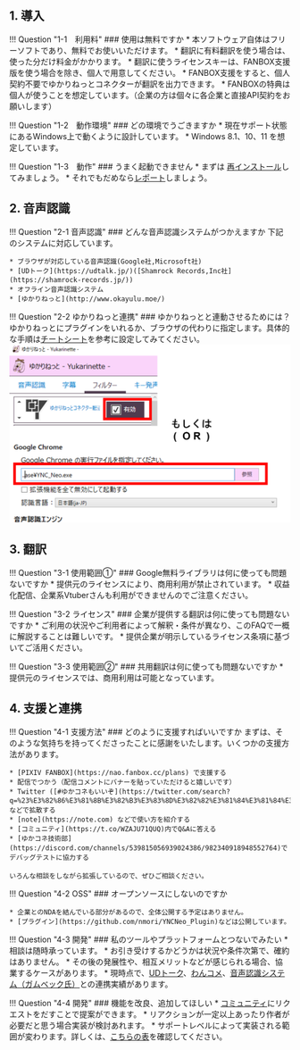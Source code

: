 
## 1. 導入

!!! Question "1-1　利用料"
    ### 使用は無料ですか
    * 本ソフトウェア自体はフリーソフトであり、無料でお使いいただけます。
    * 翻訳に有料翻訳を使う場合は、使った分だけ料金がかかります。
    * 翻訳に使うライセンスキーは、FANBOX支援版を使う場合を除き、個人で用意してください。
    * FANBOX支援をすると、個人契約不要でゆかりねっとコネクターが翻訳を出力できます。
    * FANBOXの特典は個人が使うことを想定しています。（企業の方は個々に各企業と直接API契約をお願いします）

!!! Question "1-2　動作環境"
    ### どの環境でうごきますか
    * 現在サポート状態にあるWindows上で動くように設計しています。
    * Windows 8.1、10、11 を想定しています。
    
!!! Question "1-3　動作"
    ### うまく起動できません
    * まずは [再インストール](./reinstall.md)してみましょう。
    * それでもだめなら[レポート](report.md)しましょう。 

## 2. 音声認識

!!! Question "2-1 音声認識"
    ### どんな音声認識システムがつかえますか
    下記のシステムに対応しています。

    * ブラウザが対応している音声認識(Google社,Microsoft社)
    * [UDトーク](https://udtalk.jp/)([Shamrock Records,Inc社](https://shamrock-records.jp/))
    * オフライン音声認識システム
    * [ゆかりねっと](http://www.okayulu.moe/)

!!! Question "2-2 ゆかりねっと連携"
    ### ゆかりねっとと連動させるためには？
    ゆかりねっとにプラグインをいれるか、ブラウザの代わりに指定します。具体的な手順は[チートシート](../cs/cs_yukari.md)を参考に設定してみてください。
        ![](images/qa_faq_p1.png)

## 3. 翻訳

!!! Question "3-1 使用範囲①"
    ### Google無料ライブラリは何に使っても問題ないですか
    * 提供元のライセンスにより、商用利用が禁止されています。
    * 収益化配信、企業系Vtuberさんも利用ができませんのでご注意ください。
    
!!! Question "3-2 ライセンス"
    ### 企業が提供する翻訳は何に使っても問題ないですか
    * ご利用の状況やご利用者によって解釈・条件が異なり、このFAQで一概に解説することは難しいです。
    * 提供企業が明示しているライセンス条項に基づいてご活用ください。    

!!! Question "3-3 使用範囲②"
    ### 共用翻訳は何に使っても問題ないですか
    * 提供元のライセンスでは、商用利用は可能となっています。
    
## 4. 支援と連携

!!! Question "4-1 支援方法"
    ### どのように支援すればいいですか
    まずは、そのような気持ちを持ってくださったことに感謝をいたします。いくつかの支援方法があります。
    
    * [PIXIV FANBOX](https://nao.fanbox.cc/plans) で支援する
    * 配信でつかう（配信コメントにバナーを貼っていただけると嬉しいです）
    * Twitter ([#ゆかコネもいいぞ](https://twitter.com/search?q=%23%E3%82%86%E3%81%8B%E3%82%B3%E3%83%8D%E3%82%82%E3%81%84%E3%81%84%E3%81%9E&src=typeahead_click&f=live)) などで拡散する
    * [note](https://note.com) などで使い方を紹介する
    * [コミュニティ](https://t.co/WZAJU71QUQ)内でQ&Aに答える
    * [ゆかコネ技術部](https://discord.com/channels/539815056939024386/982340918948552764)でデバッグテストに協力する

    いろんな相談をしながら拡張しているので、ぜひご相談ください。

!!! Question "4-2 OSS"
    ### オープンソースにしないのですか

    * 企業とのNDAを結んでいる部分があるので、全体公開する予定はありません。
    * [プラグイン](https://github.com/nmori/YNCNeo_Plugin)などは公開しています。

!!! Question "4-3 開発"
    ### 私のツールやプラットフォームとつないでみたい
    * 相談は随時承っています。
    * お引き受けするかどうかは状況や条件次第で、確約はありません。
    * その後の発展性や、相互メリットなどが感じられる場合、協業するケースがあります。
    * 現時点で、[UDトーク](https://udtalk.jp/)、[わんコメ](https://onecomme.com/)、[音声認識システム（ガムベック氏）](https://twitter.com/Bek_Gum/status/1556510389168312323)との連携実績があります。

!!! Question "4-4 開発"
    ### 機能を改良、追加してほしい
    * [コミュニティ](https://t.co/WZAJU71QUQ)にリクエストをだすことで提案ができます。
    * リアクションが一定以上あったり作者が必要だと思う場合実装が検討あれます。
    * サポートレベルによって実装される範囲が変わります。詳しくは、[こちらの表](support_lv.md)を確認してください。

